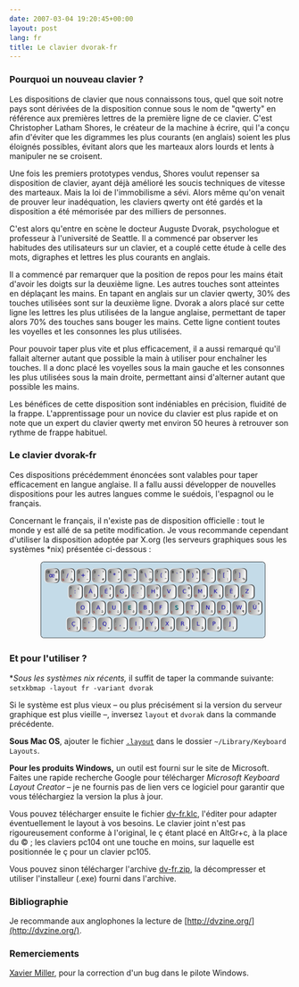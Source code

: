 ```yaml
---
date: 2007-03-04 19:20:45+00:00
layout: post
lang: fr
title: Le clavier dvorak-fr
---
```



### Pourquoi un nouveau clavier ?


Les dispositions de clavier que nous connaissons tous, quel que soit notre pays  sont dérivées de la disposition connue sous le nom de "qwerty" en référence aux  premières lettres de la première ligne de ce clavier. C'est Christopher Latham  Shores, le créateur de la machine à écrire, qui l'a conçu afin d'éviter que les  digrammes les plus courants (en anglais) soient les plus éloignés possibles,  évitant alors que les marteaux alors lourds et lents à manipuler ne se  croisent.

Une fois les premiers prototypes vendus, Shores voulut repenser sa disposition  de clavier, ayant déjà amélioré les soucis techniques de vitesse des marteaux.  Mais la loi de l'immobilisme a sévi. Alors même qu'on venait de prouver leur  inadéquation, les claviers qwerty ont été gardés et la disposition a été  mémorisée par des milliers de personnes.

C'est alors qu'entre en scène le docteur Auguste Dvorak, psychologue et  professeur à l'université de Seattle. Il a commencé par observer les habitudes  des utilisateurs sur un clavier, et a couplé cette étude à celle des mots,  digraphes et lettres les plus courants en anglais.

Il a commencé par remarquer que la position de repos pour les mains était  d'avoir les doigts sur la deuxième ligne. Les autres touches sont atteintes en  déplaçant les mains. En tapant en anglais sur un clavier qwerty, 30% des  touches utilisées sont sur la deuxième ligne. Dvorak a alors placé sur cette  ligne les lettres les plus utilisées de la langue anglaise, permettant de taper  alors 70% des touches sans bouger les mains. Cette ligne contient toutes les  voyelles et les consonnes les plus utilisées.

Pour pouvoir taper plus vite et plus efficacement, il a aussi remarqué qu'il  fallait alterner autant que possible la main à utiliser pour enchaîner les  touches. Il a donc placé les voyelles sous la main gauche et les consonnes les  plus utilisées sous la main droite, permettant ainsi d'alterner autant que  possible les mains.

Les bénéfices de cette disposition sont indéniables en précision, fluidité de  la frappe. L'apprentissage pour un novice du clavier est plus rapide et on note  que un expert du clavier qwerty met environ 50 heures à retrouver son rythme de  frappe habituel.


### Le clavier dvorak-fr


Ces dispositions précédemment énoncées sont valables pour taper efficacement en  langue anglaise. Il a fallu aussi développer de nouvelles dispositions pour les  autres langues comme le suédois, l'espagnol ou le français.

Concernant le français, il n'existe pas de disposition officielle : tout le  monde y est allé de sa petite modification. Je vous recommande cependant  d'utiliser la disposition adoptée par X.org (les serveurs graphiques sous les  systèmes *nix) présentée ci-dessous :

<img alt="Le clavier dvorak-fr" src="/images/clavier-dvorak-fr.png" width=80% style="margin: 0px 4em;"/>

### Et pour l'utiliser ?


**Sous les systèmes *nix récents,** il suffit de taper la commande  suivante:  
```setxkbmap -layout fr -variant dvorak```

Si le système est plus vieux – ou plus précisément si la version du  serveur graphique est plus vieille –, inversez `layout` et `dvorak` dans la  commande précédente.

**Sous Mac OS**, ajouter le fichier [`.layout`](/extra/dvorak-fr.keylayout) dans le dossier `~/Library/Keyboard Layouts`.

**Pour les produits Windows,** un outil est fourni sur le site de  Microsoft. Faites une rapide recherche Google pour télécharger _Microsoft  Keyboard Layout Creator_ – je ne fournis pas de lien vers ce logiciel  pour garantir que vous téléchargiez la version la plus à jour.

Vous pouvez télécharger ensuite le fichier [dv-fr.klc](/extra/dv-fr.klc), l'éditer pour adapter éventuellement le  layout à vos besoins. Le clavier joint n'est pas rigoureusement conforme à  l'original, le ç étant placé en AltGr+c, à la place du © ; les claviers pc104 ont une touche en moins, sur laquelle est positionnée le ç pour un clavier pc105.

Vous pouvez sinon télécharger l'archive [dv-fr.zip](/extra/dv-fr.zip), la décompresser et utiliser l'installeur (.exe) fourni dans l'archive.

### Bibliographie

Je recommande aux anglophones la lecture de [http://dvzine.org/](http://dvzine.org/).


### Remerciements

[Xavier Miller](http://www.xaviermiller.be/), pour la correction d'un bug dans le pilote Windows.
